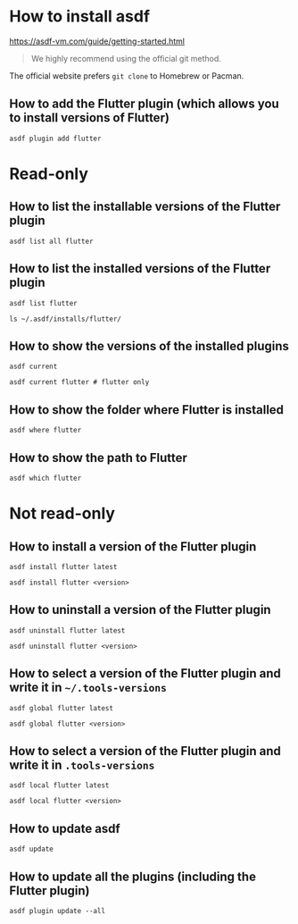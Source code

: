 # How to install asdf
https://asdf-vm.com/guide/getting-started.html

> We highly recommend using the official git method.

The official website prefers `git clone` to Homebrew or Pacman.

## How to add the Flutter plugin (which allows you to install versions of Flutter)
```shell
asdf plugin add flutter
```

# Read-only
## How to list the installable versions of the Flutter plugin
```shell
asdf list all flutter
```

## How to list the installed versions of the Flutter plugin
```shell
asdf list flutter
```
```shell
ls ~/.asdf/installs/flutter/
```

## How to show the versions of the installed plugins
```shell
asdf current
```
```shell
asdf current flutter # flutter only
```

## How to show the folder where Flutter is installed
```shell
asdf where flutter
```

## How to show the path to Flutter
```shell
asdf which flutter
```

# Not read-only
## How to install a version of the Flutter plugin
```shell
asdf install flutter latest
```
```shell
asdf install flutter <version>
```

## How to uninstall a version of the Flutter plugin
```shell
asdf uninstall flutter latest
```
```shell
asdf uninstall flutter <version>
```

## How to select a version of the Flutter plugin and write it in `~/.tools-versions`
```shell
asdf global flutter latest
```
```shell
asdf global flutter <version>
```

## How to select a version of the Flutter plugin and write it in `.tools-versions`
```shell
asdf local flutter latest
```
```shell
asdf local flutter <version>
```

## How to update asdf
```shell
asdf update
```

## How to update all the plugins (including the Flutter plugin)
```shell
asdf plugin update --all
```
